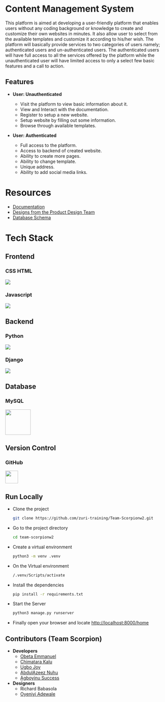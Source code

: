 
# Content Management System

This platform is aimed at developing a user-friendly platform that enables users without any coding background or knowledge to create and customize their own websites in minutes. It also allow user to select from the available templates and customize it according to his/her wish.
The platform will basically provide services to two categories of users namely; authenticated users and un-authenticated users. The authenticated users will have full access to all the services offered by the platform while the unauthenticated user will have limited access to only a select few basic features and a call to action.



## Features

- **User: Unauthenticated**
  - Visit the platform to view basic information about it.
  - View and Interact with the documentation.
  - Register to setup a new website.
  - Setup website by filling out some information.
  - Browse through available templates.

- **User: Authenticated**
  - Full access to the platform.
  - Access to backend of created website.
  - Ability to create more pages.
  - Ability to change template.
  - Unique address.
  - Ability to add social media links.

  

# Resources

- [Documentation](https://docs.google.com/document/d/1zt5jb4y4N_L_i4R6az7JikxLBntXeOZys4qfWt-FibE/edit?usp=sharing)
- [Designs from the Product Design Team](https://www.figma.com/file/8Yasy1Zyh7o291W2SnAf1O/Design-Sketch---Team-Scorpionw2?node-id=0%3A1)
- [Database Schema]()



# Tech Stack

## Frontend
### CSS HTML
<img src="https://upload.wikimedia.org/wikipedia/commons/thumb/1/10/CSS3_and_HTML5_logos_and_wordmarks.svg/64px-CSS3_and_HTML5_logos_and_wordmarks.svg.png"> 

### Javascript
<img src="https://upload.wikimedia.org/wikipedia/commons/thumb/d/d4/Javascript-shield.svg/32px-Javascript-shield.svg.png">

## Backend
### Python
<img src="https://upload.wikimedia.org/wikipedia/commons/thumb/c/c3/Python-logo-notext.svg/64px-Python-logo-notext.svg.png">

### Django
<img src="https://upload.wikimedia.org/wikipedia/commons/4/45/Django_logo.png">


## Database
### MySQL
<img src="https://upload.wikimedia.org/wikipedia/commons/0/0a/MySQL_textlogo.svg" width="80" height="80">

## Version Control
### GitHub
<img src="https://upload.wikimedia.org/wikipedia/commons/a/ae/Github-desktop-logo-symbol.svg" width="40" height="40">



## Run Locally

- Clone the project

  ```bash
  git clone https://github.com/zuri-training/Team-Scorpionw2.git
  ```

- Go to the project directory

  ```bash
  cd team-scorpionw2
  ```

- Create a virtual environment
  ```bash
  python3 -m venv .venv
  ```

- On the Virtual environment

  ```bash
  /.venv/Scripts/activate
  ```

- Install the dependencies

  ```bash
  pip install -r requirements.txt
  ```

- Start the Server
  ```bash
  python3 manage.py runserver
  ```

- Finally open your browser and locate
   [http://localhost:8000/home]('http://localhost:8000/home')

## Contributors (Team Scorpion)

- **Developers**
  - [Obeta Emmanuel](https://www.github.com/Emmizychuks)
  - [Chimatara Kalu](https://www.github.com/Chimatara)
  - [Ugbo Joy](https://www.github.com/Akocity)
  - [AbdulAzeez Nuhu](https://www.github.com/Abdul703)
  - [Agboyinu Success](https://www.github.com/SuccessTA)
- **Designers**
  - Richard Babasola
  - [Oyeniyi Adewale](https://www.github.com/Fadstrukt)
